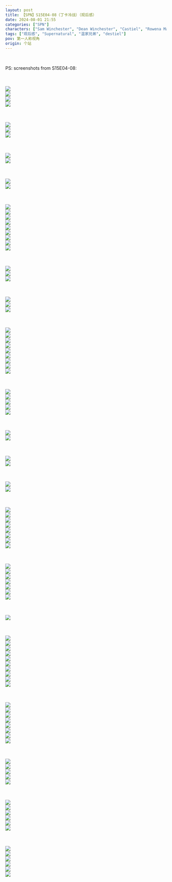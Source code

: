 ```yaml
---
layout: post
title: 【SPN】S15E04-08（丁卡冷战）（观后感）
date: 2024-08-01 21:55
categories: ["SPN"]
characters: ["Sam Winchester", "Dean Winchester", "Castiel", "Rowena MacLeod"]
tags: ["观后感", "Supernatural", "温家兄弟", "destiel"]
pov: 第一人称视角
origin: 个站
---
```


<br>

PS: screenshots from S15E04-08:

<br><br>
![](https://github.com/junesirius/junesirius.github.io/blob/master/assets/images/SPN/S15/2024-07-29-SPN-1504-1.jpg)
<br>
![](https://github.com/junesirius/junesirius.github.io/blob/master/assets/images/SPN/S15/2024-07-29-SPN-1504-2.jpg)
<br>
![](https://github.com/junesirius/junesirius.github.io/blob/master/assets/images/SPN/S15/2024-07-29-SPN-1504-3.jpg)
<br>
![](https://github.com/junesirius/junesirius.github.io/blob/master/assets/images/SPN/S15/2024-07-29-SPN-1504-4.jpg)
<br>

<br><br>
![](https://github.com/junesirius/junesirius.github.io/blob/master/assets/images/SPN/S15/2024-07-29-SPN-1505-2.jpg)
<br>
![](https://github.com/junesirius/junesirius.github.io/blob/master/assets/images/SPN/S15/2024-07-29-SPN-1505-3.jpg)
<br>
![](https://github.com/junesirius/junesirius.github.io/blob/master/assets/images/SPN/S15/2024-07-29-SPN-1505-4.jpg)
<br>

<br><br>
![](https://github.com/junesirius/junesirius.github.io/blob/master/assets/images/SPN/S15/2024-07-29-SPN-1504-5.jpg)
<br>
![](https://github.com/junesirius/junesirius.github.io/blob/master/assets/images/SPN/S15/2024-07-29-SPN-1504-6.jpg)
<br>

<br><br>
![](https://github.com/junesirius/junesirius.github.io/blob/master/assets/images/SPN/S15/2024-07-29-SPN-1505-1.jpg)
<br>
![](https://github.com/junesirius/junesirius.github.io/blob/master/assets/images/SPN/S15/2024-07-31-SPN-1506-1.jpg)
<br>

<br><br>
![](https://github.com/junesirius/junesirius.github.io/blob/master/assets/images/SPN/S15/2024-07-31-SPN-1506-2.jpg)
<br>
![](https://github.com/junesirius/junesirius.github.io/blob/master/assets/images/SPN/S15/2024-07-31-SPN-1506-3.jpg)
<br>
![](https://github.com/junesirius/junesirius.github.io/blob/master/assets/images/SPN/S15/2024-07-31-SPN-1506-4.jpg)
<br>
![](https://github.com/junesirius/junesirius.github.io/blob/master/assets/images/SPN/S15/2024-07-31-SPN-1506-5.jpg)
<br>
![](https://github.com/junesirius/junesirius.github.io/blob/master/assets/images/SPN/S15/2024-07-31-SPN-1506-6.jpg)
<br>
![](https://github.com/junesirius/junesirius.github.io/blob/master/assets/images/SPN/S15/2024-07-31-SPN-1506-7.jpg)
<br>
![](https://github.com/junesirius/junesirius.github.io/blob/master/assets/images/SPN/S15/2024-07-31-SPN-1506-8.jpg)
<br>
![](https://github.com/junesirius/junesirius.github.io/blob/master/assets/images/SPN/S15/2024-07-31-SPN-1506-9.jpg)
<br>
![](https://github.com/junesirius/junesirius.github.io/blob/master/assets/images/SPN/S15/2024-07-31-SPN-1506-10.jpg)
<br>

<br><br>
![](https://github.com/junesirius/junesirius.github.io/blob/master/assets/images/SPN/S15/2024-07-31-SPN-1506-11.jpg)
<br>
![](https://github.com/junesirius/junesirius.github.io/blob/master/assets/images/SPN/S15/2024-07-31-SPN-1506-12.jpg)
<br>
![](https://github.com/junesirius/junesirius.github.io/blob/master/assets/images/SPN/S15/2024-07-31-SPN-1506-13.jpg)
<br>

<br><br>
![](https://github.com/junesirius/junesirius.github.io/blob/master/assets/images/SPN/S15/2024-07-31-SPN-1506-14.jpg)
<br>
![](https://github.com/junesirius/junesirius.github.io/blob/master/assets/images/SPN/S15/2024-07-31-SPN-1506-15.jpg)
<br>
![](https://github.com/junesirius/junesirius.github.io/blob/master/assets/images/SPN/S15/2024-07-31-SPN-1506-16.jpg)
<br>

<br><br>
![](https://github.com/junesirius/junesirius.github.io/blob/master/assets/images/SPN/S15/2024-07-31-SPN-1506-17.jpg)
<br>
![](https://github.com/junesirius/junesirius.github.io/blob/master/assets/images/SPN/S15/2024-07-31-SPN-1506-18.jpg)
<br>
![](https://github.com/junesirius/junesirius.github.io/blob/master/assets/images/SPN/S15/2024-07-31-SPN-1506-19.jpg)
<br>
![](https://github.com/junesirius/junesirius.github.io/blob/master/assets/images/SPN/S15/2024-07-31-SPN-1506-20.jpg)
<br>
![](https://github.com/junesirius/junesirius.github.io/blob/master/assets/images/SPN/S15/2024-07-31-SPN-1506-21.jpg)
<br>
![](https://github.com/junesirius/junesirius.github.io/blob/master/assets/images/SPN/S15/2024-07-31-SPN-1506-22.jpg)
<br>
![](https://github.com/junesirius/junesirius.github.io/blob/master/assets/images/SPN/S15/2024-07-31-SPN-1506-23.jpg)
<br>
![](https://github.com/junesirius/junesirius.github.io/blob/master/assets/images/SPN/S15/2024-07-31-SPN-1506-24.jpg)
<br>
![](https://github.com/junesirius/junesirius.github.io/blob/master/assets/images/SPN/S15/2024-07-31-SPN-1506-25.jpg)
<br>

<br><br>
![](https://github.com/junesirius/junesirius.github.io/blob/master/assets/images/SPN/S15/2024-07-31-SPN-1506-26.jpg)
<br>
![](https://github.com/junesirius/junesirius.github.io/blob/master/assets/images/SPN/S15/2024-07-31-SPN-1506-27.jpg)
<br>
![](https://github.com/junesirius/junesirius.github.io/blob/master/assets/images/SPN/S15/2024-07-31-SPN-1506-28.jpg)
<br>
![](https://github.com/junesirius/junesirius.github.io/blob/master/assets/images/SPN/S15/2024-07-31-SPN-1506-29.jpg)
<br>
![](https://github.com/junesirius/junesirius.github.io/blob/master/assets/images/SPN/S15/2024-08-01-SPN-1507-1.jpg)
<br>

<br><br>
![](https://github.com/junesirius/junesirius.github.io/blob/master/assets/images/SPN/S15/2024-08-01-SPN-1507-2.jpg)
<br>
![](https://github.com/junesirius/junesirius.github.io/blob/master/assets/images/SPN/S15/2024-08-01-SPN-1507-3.jpg)
<br>

<br><br>
![](https://github.com/junesirius/junesirius.github.io/blob/master/assets/images/SPN/S15/2024-08-01-SPN-1507-4.jpg)
<br>
![](https://github.com/junesirius/junesirius.github.io/blob/master/assets/images/SPN/S15/2024-08-01-SPN-1507-5.jpg)
<br>

<br><br>
![](https://github.com/junesirius/junesirius.github.io/blob/master/assets/images/SPN/S15/2024-08-01-SPN-1507-6.jpg)
<br>
![](https://github.com/junesirius/junesirius.github.io/blob/master/assets/images/SPN/S15/2024-08-01-SPN-1507-7.jpg)
<br>

<br><br>
![](https://github.com/junesirius/junesirius.github.io/blob/master/assets/images/SPN/S15/2024-08-01-SPN-1507-8.jpg)
<br>
![](https://github.com/junesirius/junesirius.github.io/blob/master/assets/images/SPN/S15/2024-08-01-SPN-1507-9.jpg)
<br>
![](https://github.com/junesirius/junesirius.github.io/blob/master/assets/images/SPN/S15/2024-08-01-SPN-1507-10.jpg)
<br>
![](https://github.com/junesirius/junesirius.github.io/blob/master/assets/images/SPN/S15/2024-08-01-SPN-1507-11.jpg)
<br>
![](https://github.com/junesirius/junesirius.github.io/blob/master/assets/images/SPN/S15/2024-08-01-SPN-1507-12.jpg)
<br>
![](https://github.com/junesirius/junesirius.github.io/blob/master/assets/images/SPN/S15/2024-08-01-SPN-1507-13.jpg)
<br>
![](https://github.com/junesirius/junesirius.github.io/blob/master/assets/images/SPN/S15/2024-08-01-SPN-1507-14.jpg)
<br>
![](https://github.com/junesirius/junesirius.github.io/blob/master/assets/images/SPN/S15/2024-08-01-SPN-1507-15.jpg)
<br>

<br><br>
![](https://github.com/junesirius/junesirius.github.io/blob/master/assets/images/SPN/S15/2024-08-01-SPN-1507-16.jpg)
<br>
![](https://github.com/junesirius/junesirius.github.io/blob/master/assets/images/SPN/S15/2024-08-01-SPN-1507-17.jpg)
<br>
![](https://github.com/junesirius/junesirius.github.io/blob/master/assets/images/SPN/S15/2024-08-01-SPN-1507-18.jpg)
<br>
![](https://github.com/junesirius/junesirius.github.io/blob/master/assets/images/SPN/S15/2024-08-01-SPN-1507-19.jpg)
<br>
![](https://github.com/junesirius/junesirius.github.io/blob/master/assets/images/SPN/S15/2024-08-01-SPN-1507-20.jpg)
<br>
![](https://github.com/junesirius/junesirius.github.io/blob/master/assets/images/SPN/S15/2024-08-01-SPN-1507-21.jpg)
<br>
![](https://github.com/junesirius/junesirius.github.io/blob/master/assets/images/SPN/S15/2024-08-01-SPN-1507-22.jpg)
<br>

<br><br>
![](https://github.com/junesirius/junesirius.github.io/blob/master/assets/images/SPN/S15/2024-08-01-SPN-1508-1.jpg)
<br>

<br><br>
![](https://github.com/junesirius/junesirius.github.io/blob/master/assets/images/SPN/S15/2024-08-01-SPN-1508-2.jpg)
<br>
![](https://github.com/junesirius/junesirius.github.io/blob/master/assets/images/SPN/S15/2024-08-01-SPN-1508-3.jpg)
<br>
![](https://github.com/junesirius/junesirius.github.io/blob/master/assets/images/SPN/S15/2024-08-01-SPN-1508-4.jpg)
<br>
![](https://github.com/junesirius/junesirius.github.io/blob/master/assets/images/SPN/S15/2024-08-01-SPN-1508-5.jpg)
<br>
![](https://github.com/junesirius/junesirius.github.io/blob/master/assets/images/SPN/S15/2024-08-01-SPN-1508-6.jpg)
<br>
![](https://github.com/junesirius/junesirius.github.io/blob/master/assets/images/SPN/S15/2024-08-01-SPN-1508-7.jpg)
<br>
![](https://github.com/junesirius/junesirius.github.io/blob/master/assets/images/SPN/S15/2024-08-01-SPN-1508-8.jpg)
<br>
![](https://github.com/junesirius/junesirius.github.io/blob/master/assets/images/SPN/S15/2024-08-01-SPN-1508-9.jpg)
<br>
![](https://github.com/junesirius/junesirius.github.io/blob/master/assets/images/SPN/S15/2024-08-01-SPN-1508-10.jpg)
<br>
![](https://github.com/junesirius/junesirius.github.io/blob/master/assets/images/SPN/S15/2024-08-01-SPN-1508-11.jpg)
<br>

<br><br>
![](https://github.com/junesirius/junesirius.github.io/blob/master/assets/images/SPN/S15/2024-08-01-SPN-1508-12.jpg)
<br>
![](https://github.com/junesirius/junesirius.github.io/blob/master/assets/images/SPN/S15/2024-08-01-SPN-1508-13.jpg)
<br>
![](https://github.com/junesirius/junesirius.github.io/blob/master/assets/images/SPN/S15/2024-08-01-SPN-1508-14.jpg)
<br>
![](https://github.com/junesirius/junesirius.github.io/blob/master/assets/images/SPN/S15/2024-08-01-SPN-1508-15.jpg)
<br>
![](https://github.com/junesirius/junesirius.github.io/blob/master/assets/images/SPN/S15/2024-08-01-SPN-1508-16.jpg)
<br>
![](https://github.com/junesirius/junesirius.github.io/blob/master/assets/images/SPN/S15/2024-08-01-SPN-1508-17.jpg)
<br>
![](https://github.com/junesirius/junesirius.github.io/blob/master/assets/images/SPN/S15/2024-08-01-SPN-1508-18.jpg)
<br>
![](https://github.com/junesirius/junesirius.github.io/blob/master/assets/images/SPN/S15/2024-08-01-SPN-1508-22.jpg)
<br>

<br><br>
![](https://github.com/junesirius/junesirius.github.io/blob/master/assets/images/SPN/S15/2024-08-01-SPN-1508-19.jpg)
<br>
![](https://github.com/junesirius/junesirius.github.io/blob/master/assets/images/SPN/S15/2024-08-01-SPN-1508-20.jpg)
<br>
![](https://github.com/junesirius/junesirius.github.io/blob/master/assets/images/SPN/S15/2024-08-01-SPN-1508-21.jpg)
<br>
![](https://github.com/junesirius/junesirius.github.io/blob/master/assets/images/SPN/S15/2024-08-01-SPN-1508-25.jpg)
<br>
![](https://github.com/junesirius/junesirius.github.io/blob/master/assets/images/SPN/S15/2024-08-01-SPN-1508-26.jpg)
<br>

<br><br>
![](https://github.com/junesirius/junesirius.github.io/blob/master/assets/images/SPN/S15/2024-08-01-SPN-1508-23.jpg)
<br>
![](https://github.com/junesirius/junesirius.github.io/blob/master/assets/images/SPN/S15/2024-08-01-SPN-1508-24.jpg)
<br>
![](https://github.com/junesirius/junesirius.github.io/blob/master/assets/images/SPN/S15/2024-08-01-SPN-1508-27.jpg)
<br>
![](https://github.com/junesirius/junesirius.github.io/blob/master/assets/images/SPN/S15/2024-08-01-SPN-1508-28.jpg)
<br>
![](https://github.com/junesirius/junesirius.github.io/blob/master/assets/images/SPN/S15/2024-08-01-SPN-1508-29.jpg)
<br>
![](https://github.com/junesirius/junesirius.github.io/blob/master/assets/images/SPN/S15/2024-08-01-SPN-1508-30.jpg)
<br>

<br><br>
![](https://github.com/junesirius/junesirius.github.io/blob/master/assets/images/SPN/S15/2024-08-01-SPN-1508-31.jpg)
<br>
![](https://github.com/junesirius/junesirius.github.io/blob/master/assets/images/SPN/S15/2024-08-01-SPN-1508-32.jpg)
<br>
![](https://github.com/junesirius/junesirius.github.io/blob/master/assets/images/SPN/S15/2024-08-01-SPN-1508-33.jpg)
<br>
![](https://github.com/junesirius/junesirius.github.io/blob/master/assets/images/SPN/S15/2024-08-01-SPN-1508-34.jpg)
<br>
![](https://github.com/junesirius/junesirius.github.io/blob/master/assets/images/SPN/S15/2024-08-01-SPN-1508-35.jpg)
<br>
![](https://github.com/junesirius/junesirius.github.io/blob/master/assets/images/SPN/S15/2024-08-01-SPN-1508-36.jpg)
<br>
